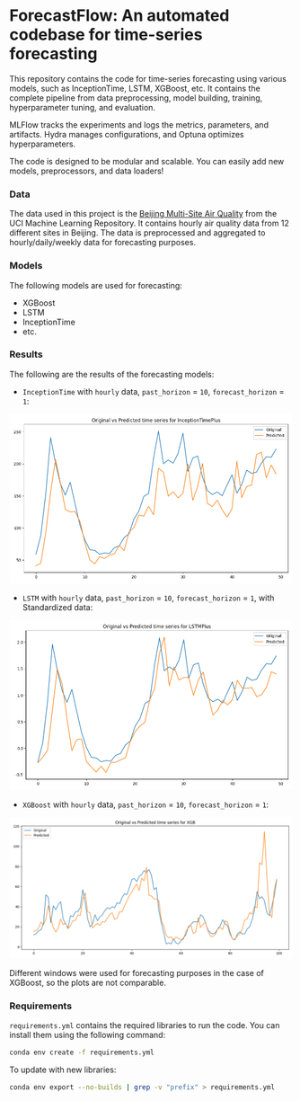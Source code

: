 # ForecastFlow: An automated codebase for time-series forecasting 
This repository contains the code for time-series forecasting using various models, such as InceptionTime, LSTM, XGBoost, etc. It contains the complete pipeline from data preprocessing, model building, training, hyperparameter tuning, and evaluation.

MLFlow tracks the experiments and logs the metrics, parameters, and artifacts. Hydra manages configurations, and Optuna optimizes hyperparameters.

The code is designed to be modular and scalable. You can easily add new models, preprocessors, and data loaders!

### Data
The data used in this project is the [Beijing Multi-Site Air Quality](https://archive.ics.uci.edu/dataset/501/beijing+multi+site+air+quality+data) from the UCI Machine Learning Repository. It contains hourly air quality data from 12 different sites in Beijing. The data is preprocessed and aggregated to hourly/daily/weekly data for forecasting purposes.

### Models
The following models are used for forecasting:

- XGBoost
- LSTM
- InceptionTime
- etc.


### Results
The following are the results of the forecasting models:

 - `InceptionTime` with ```hourly``` data, ```past_horizon``` = ```10```, ```forecast_horizon``` = ```1```:

![Image](mlruns/951558179134731346/7ced2c0056484ee2840a84255cbcbaf2/artifacts/original_vs_predicted.png)

- `LSTM` with ```hourly``` data, ```past_horizon``` = ```10```, `forecast_horizon` = `1`, with Standardized data:

![Image](mlruns/393439002756371774/ac975219548c403888db88d86348667d/artifacts/original_vs_predicted.png)

- `XGBoost` with `hourly` data, `past_horizon` = `10`, `forecast_horizon` = `1`:

![Image](mlruns/381073146271177264/1b8c9c27f2404f089532d3c71724464a/artifacts/original_vs_predicted.png)

Different windows were used for forecasting purposes in the case of XGBoost, so the plots are not comparable.

### Requirements
`requirements.yml` contains the required libraries to run the code. You can install them using the following command:
```bash
conda env create -f requirements.yml
```

To update with new libraries:
```bash
conda env export --no-builds | grep -v "prefix" > requirements.yml
```

